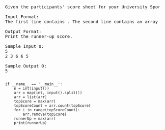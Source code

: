 <pre>
Given the participants' score sheet for your University Sports Day, you are required to find the runner-up score. You are given N scores. Store them in a list and find the score of the runner-up.

Input Format:
The first line contains . The second line contains an array A[] of N integers each separated by a space.

Output Format:
Print the runner-up score.

Sample Input 0:
5
2 3 6 6 5

Sample Output 0:
5
</pre>

<pre><code>
if __name__ == '__main__':
    n = int(input())
    arr = map(int, input().split())
    arr = list(arr)
    topScore = max(arr)
    topScoreCount = arr.count(topScore)
    for i in range(topScoreCount):
        arr.remove(topScore)
    runnerUp = max(arr)
    print(runnerUp)
</code></pre>